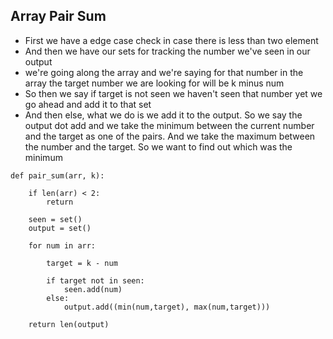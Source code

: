## Array Pair Sum

* First we have a edge case check in case there is less than two element
* And then we have our sets for tracking the number we've seen in our output
* we're going along the array and we're saying for that number in the array the target number we are looking for will be k minus num
* So then we say if target is not seen we haven't seen that number yet we go ahead and add it to that set
* And then else, what we do is we add it to the output. So we say the output dot add and we take the minimum between the current number and the target as one of the pairs. And we take the maximum between the number and the target. So we want to find out which was the minimum


```
def pair_sum(arr, k):

    if len(arr) < 2:
        return

    seen = set()
    output = set()

    for num in arr:

        target = k - num

        if target not in seen:
            seen.add(num)
        else:
            output.add((min(num,target), max(num,target)))

    return len(output)

```
